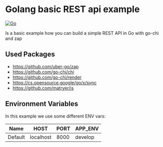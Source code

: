 # Golang basic REST api example
[![Go](https://github.com/bastian-kurz/go-basic-rest-example/actions/workflows/go.yml/badge.svg)](https://github.com/bastian-kurz/go-basic-rest-example/actions/workflows/go.yml)

Is a basic example how you can build a simple REST API in Go with go-chi and zap

## Used Packages

- https://github.com/uber-go/zap
- https://github.com/go-chi/chi
- https://github.com/go-chi/render
- https://cs.opensource.google/go/x/sync
- https://github.com/matryer/is

## Environment Variables
In this example we use some different ENV vars:

| Name     | HOST | PORT | APP_ENV |
|----------|------|------|------|
|  Default | localhost | 8000 | develop |
